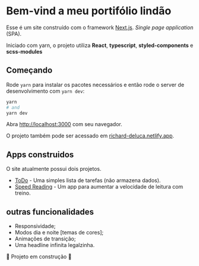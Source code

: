 # Bem-vind a meu portifólio lindão

Esse é um site construído com o framework [Next.js](https://nextjs.org/). *Single page application* (SPA).

Iniciado com yarn, o projeto utiliza **React**, **typescript**, **styled-components** e **scss-modules** 

## Começando

Rode `yarn` para instalar os pacotes necessários e então rode o server de desenvolvimento com `yarn dev`:

```bash
yarn
# and
yarn dev
```

Abra [http://localhost:3000](http://localhost:3000) com seu navegador.

O projeto também pode ser acessado em [richard-deluca.netlify.app](https://richard-deluca.netlify.app).

## Apps construidos

O site atualmente possui dois projetos.

- [ToDo](https://richard-deluca.netlify.app/todo) - Uma simples lista de tarefas (não armazena dados).
- [Speed Reading](https://richard-deluca.netlify.app/speedreader) - Um app para aumentar a velocidade de leitura com treino.

## outras funcionalidades

- Responsividade;
- Modos dia e noite [temas de cores];
- Animações de transição;
- Uma headline infinita legalzinha.

🚧 Projeto em construção 🚧

